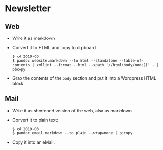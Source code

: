 # Newsletter

## Web

* Write it as markdown
* Convert it to HTML and copy to clipboard

  ```console
  $ cd 2019-03
  $ pandoc website.markdown --to html --standalone --table-of-contents | xmllint --format --html --xpath '//html/body/node()' - | pbcopy
  ```

*  Grab the contents of the `body` section and put it into a Wordpress HTML block

## Mail

* Write it as shortened version of the web, also as markdown
* Convert it to plain text:

  ```console
  $ cd 2019-03
  $ pandoc email.markdown --to plain --wrap=none | pbcopy
  ```
* Copy it into an eMail.
